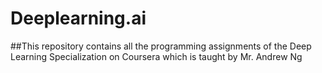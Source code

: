 # Deeplearning.ai

##This repository contains all the programming assignments of the Deep Learning Specialization on Coursera which is taught by Mr. Andrew Ng
